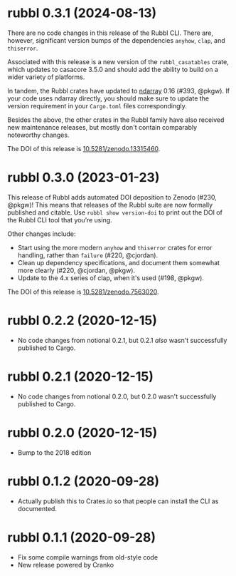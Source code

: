 # rubbl 0.3.1 (2024-08-13)

There are no code changes in this release of the Rubbl CLI. There are, however,
significant version bumps of the dependencies `anyhow`, `clap`, and `thiserror`.

Associated with this release is a new version of the `rubbl_casatables` crate,
which updates to casacore 3.5.0 and should add the ability to build on a wider
variety of platforms.

In tandem, the Rubbl crates have updated to [ndarray] 0.16 (#393, @pkgw). If
your code uses ndarray directly, you should make sure to update the version
requirement in your `Cargo.toml` files correspondingly.

[ndarray]: https://github.com/rust-ndarray/ndarray

Besides the above, the other crates in the Rubbl family have also received new
maintenance releases, but mostly don't contain comparably noteworthy changes.

The DOI of this release is [10.5281/zenodo.13315460][vdoi].

[vdoi]: https://doi.org/10.5281/zenodo.13315460


# rubbl 0.3.0 (2023-01-23)

This release of Rubbl adds automated DOI deposition to Zenodo (#230, @pkgw)!
This means that releases of the Rubbl suite are now formally published and
citable. Use `rubbl show version-doi` to print out the DOI of the Rubbl CLI tool
that you’re using.

Other changes include:

- Start using the more modern `anyhow` and `thiserror` crates for error handling,
  rather than `failure` (#220, @cjordan).
- Clean up dependency specifications, and document them somewhat more clearly
  (#220, @cjordan, @pkgw).
- Update to the 4.x series of clap, when it's used (#198, @pkgw).

The DOI of this release is [10.5281/zenodo.7563020][vdoi].

[vdoi]: https://doi.org/10.5281/zenodo.7563020


# rubbl 0.2.2 (2020-12-15)

- No code changes from notional 0.2.1, but 0.2.1 *also* wasn't successfully
  published to Cargo.

# rubbl 0.2.1 (2020-12-15)

- No code changes from notional 0.2.0, but 0.2.0 wasn't successfully published
  to Cargo.

# rubbl 0.2.0 (2020-12-15)

- Bump to the 2018 edition

# rubbl 0.1.2 (2020-09-28)

- Actually publish this to Crates.io so that people can install the CLI as
  documented.

# rubbl 0.1.1 (2020-09-28)

- Fix some compile warnings from old-style code
- New release powered by Cranko
